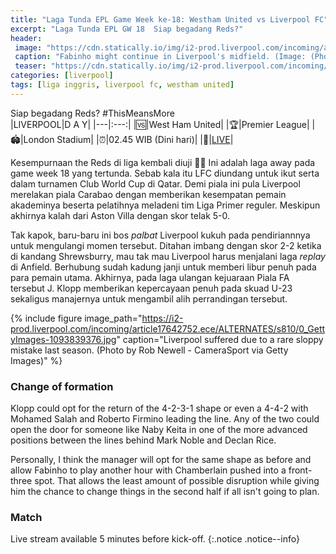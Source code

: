 ```yaml
---
title: "Laga Tunda EPL Game Week ke-18: Westham United vs Liverpool FC"
excerpt: "Laga Tunda EPL GW 18  ‪Siap begadang Reds?‬"
header:
 image: "https://cdn.statically.io/img/i2-prod.liverpool.com/incoming/article17649139.ece/ALTERNATES/s810/0_GettyImages-1202338459.jpg"
 caption: "Fabinho might continue in Liverpool's midfield. (Image: (Photo by John Powell/Liverpool FC via Getty Images)"
 teaser: "https://cdn.statically.io/img/i2-prod.liverpool.com/incoming/article17649139.ece/ALTERNATES/s810/0_GettyImages-1202338459.jpg"
categories: [liverpool]
tags: [liga inggris, liverpool fc, westham united]
---
```


‪Siap begadang Reds? ‬#ThisMeansMore  
‪
|LIVERPOOL|D A Y|
|---|:---:|
‪|🆚|West Ham United‬|
‪|🏆|Premier League|
‪|🏟|London Stadium‬|
‪|⏰|02.45 WIB (Dini hari)‬|
|🔗|[LIVE](#match)|

‪Kesempurnaan the Reds di liga kembali diuji ✊🏽‬ Ini adalah laga away pada game week 18 yang tertunda. Sebab kala itu LFC diundang untuk ikut serta dalam turnamen Club World Cup di Qatar. Demi piala ini pula Liverpool merelakan piala Carabao dengan memberikan kesempatan pemain akademinya beserta pelatihnya meladeni tim Liga Primer reguler. Meskipun akhirnya kalah dari Aston Villa dengan skor telak 5-0.

Tak kapok, baru-baru ini bos _palbat_ Liverpool kukuh pada pendiriannnya untuk mengulangi momen tersebut. Ditahan imbang dengan skor 2-2 ketika di kandang Shrewsburry, mau tak mau Liverpool harus menjalani laga _replay_ di Anfield. Berhubung sudah kadung janji untuk memberi libur penuh pada para pemain utama. Akhirnya, pada laga ulangan kejuaraan Piala FA tersebut J. Klopp memberikan kepercayaan penuh pada skuad U-23 sekaligus manajernya untuk mengambil alih perrandingan tersebut.

{% include figure image_path="https://i2-prod.liverpool.com/incoming/article17642752.ece/ALTERNATES/s810/0_GettyImages-1093839376.jpg" caption="Liverpool suffered due to a rare sloppy mistake last season. (Photo by Rob Newell - CameraSport via Getty Images)" %}

### Change of formation

Klopp could opt for the return of the 4-2-3-1 shape or even a 4-4-2 with Mohamed Salah and Roberto Firmino leading the line. Any of the two could open the door for someone like Naby Keita in one of the more advanced positions between the lines behind Mark Noble and Declan Rice.

Personally, I think the manager will opt for the same shape as before and allow Fabinho to play another hour with Chamberlain pushed into a front-three spot. That allows the least amount of possible disruption while giving him the chance to change things in the second half if all isn't going to plan.

### Match

Live stream available 5 minutes before kick-off.
{:.notice .notice--info}
